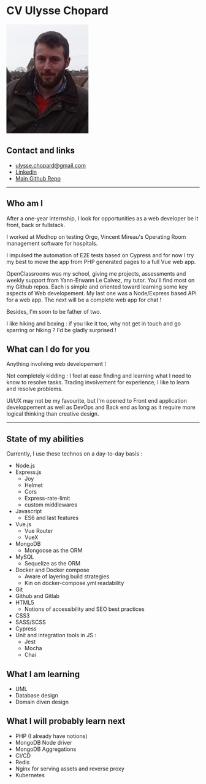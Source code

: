 # CV Ulysse Chopard

![photo](./ulysse_chartres_mini.jpg "Ulysse Chopard trying to smile")

## Contact and links

* <ulysse.chopard@gmail.com>
* [Linkedin](https//linkedin.com/in/ulysse-chopard)
* [Main Github Repo](https://github.com/UlysseChopard/)

---

## Who am I

After a one-year internship, I look for opportunities as a web developer be it front, back or fullstack.

I worked at Medhop on testing Orgo, Vincent Mireau's Operating Room management software for hospitals.

I impulsed the automation of E2E tests based on Cypress and for now I try my best to move the app from PHP generated pages to a full Vue web app. 

OpenClassrooms was my school, giving me projects, assessments and weekly support from Yann-Erwann Le Calvez, my tutor. You'll find most on my Github repos. Each is simple and oriented toward learning some key aspects of Web developement. My last one was a Node/Express based API for a  web app. The next will be a complete web app for chat !

Besides, I'm soon to be father of two.

I like hiking and boxing : if you like it too, why not get in touch and go sparring or hiking ? I'd be gladly surprised !

## What can I do for you

Anything involving web developement !

Not completely kidding : I feel at ease finding and learning what I need to know to resolve tasks. Trading involvement for experience, I like to learn and resolve problems.

UI/UX may not be my favourite, but I'm opened to Front end application developpement as well as DevOps and Back end as long as it require more logical thinking than creative design.

---

## State of my abilities

Currently, I use these technos on a day-to-day basis :

* Node.js
* Express.js
  - Joy
  - Helmet
  - Cors
  - Express-rate-limit
  - custom middlewares
* Javascript
  - ES6 and last features
* Vue.js
  - Vue Router
  - VueX
* MongoDB
  - Mongoose as the ORM
* MySQL
  - Sequelize as the ORM
* Docker and Docker compose
  - Aware of layering build strategies
  - Kin on docker-compose.yml readability
* Git
* Github and Gitlab
* HTML5
  - Notions of accessibility and SEO best practices
* CSS3
* SASS/SCSS
* Cypress
* Unit and integration tools in JS :
  - Jest
  - Mocha
  - Chai

## What I am learning

* UML
* Database design
* Domain diven design

## What I will probably learn next

* PHP (I already have notions)
* MongoDB Node driver
* MongoDB Aggregations
* CI/CD
* Redis
* Nginx for serving assets and reverse proxy
* Kubernetes
